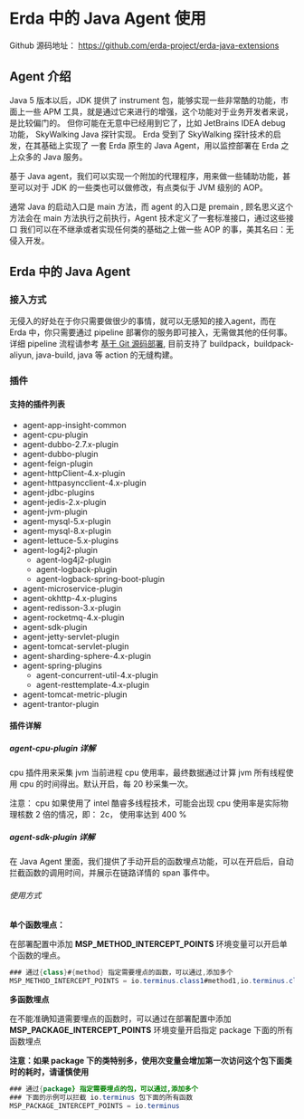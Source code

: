 # Erda 中的 Java Agent 使用

Github 源码地址： https://github.com/erda-project/erda-java-extensions

## Agent 介绍
Java 5 版本以后，JDK 提供了 instrument 包，能够实现一些非常酷的功能，市面上一些 APM 工具，就是通过它来进行的增强，这个功能对于业务开发者来说，是比较偏门的。
但你可能在无意中已经用到它了，比如 JetBrains IDEA debug 功能， SkyWalking Java 探针实现。 Erda 受到了 SkyWalking 探针技术的启发，在其基础上实现了
一套 Erda 原生的 Java Agent，用以监控部署在 Erda 之上众多的 Java 服务。

基于 Java agent，我们可以实现一个附加的代理程序，用来做一些辅助功能，甚至可以对于 JDK 的一些类也可以做修改，有点类似于 JVM 级别的 AOP。

通常 Java 的启动入口是 main 方法，而 agent 的入口是 premain , 顾名思义这个方法会在 main 方法执行之前执行，Agent 技术定义了一套标准接口，通过这些接口
我们可以在不继承或者实现任何类的基础之上做一些 AOP 的事，美其名曰：无侵入开发。

## Erda 中的 Java Agent

### 接入方式
无侵入的好处在于你只需要做很少的事情，就可以无感知的接入agent，而在 Erda 中，你只需要通过 pipeline 部署你的服务即可接入，无需做其他的任何事。详细 pipeline 流程请参考 [基于 Git 源码部署](../../../dop/examples/deploy/deploy-from-git.md),
目前支持了 buildpack，buildpack-aliyun, java-build, java 等 action 的无缝构建。

### 插件

#### 支持的插件列表
- agent-app-insight-common
- agent-cpu-plugin
- agent-dubbo-2.7.x-plugin
- agent-dubbo-plugin
- agent-feign-plugin
- agent-httpClient-4.x-plugin
- agent-httpasyncclient-4.x-plugin
- agent-jdbc-plugins
- agent-jedis-2.x-plugin
- agent-jvm-plugin
- agent-mysql-5.x-plugin
- agent-mysql-8.x-plugin
- agent-lettuce-5.x-plugins
- agent-log4j2-plugin
  - agent-log4j2-plugin
  - agent-logback-plugin
  - agent-logback-spring-boot-plugin
- agent-microservice-plugin
- agent-okhttp-4.x-plugins
- agent-redisson-3.x-plugin
- agent-rocketmq-4.x-plugin
- agent-sdk-plugin
- agent-jetty-servlet-plugin
- agent-tomcat-servlet-plugin
- agent-sharding-sphere-4.x-plugin
- agent-spring-plugins
  - agent-concurrent-util-4.x-plugin
  - agent-resttemplate-4.x-plugin
- agent-tomcat-metric-plugin
- agent-trantor-plugin

#### 插件详解

##### agent-cpu-plugin 详解
cpu 插件用来采集 jvm 当前进程 cpu 使用率，最终数据通过计算 jvm 所有线程使用 cpu 的时间得出。默认开启，每 20 秒采集一次。

注意： cpu 如果使用了 intel 酷睿多线程技术，可能会出现 cpu 使用率是实际物理核数 2 倍的情况，即： 2c， 使用率达到 400 %


##### agent-sdk-plugin 详解
在 Java Agent 里面，我们提供了手动开启的函数埋点功能，可以在开启后，自动拦截函数的调用时间，并展示在链路详情的 span 事件中。

###### 使用方式

**单个函数埋点：**

在部署配置中添加 **MSP_METHOD_INTERCEPT_POINTS** 环境变量可以开启单个函数的埋点。
```java
### 通过{class}#{method} 指定需要埋点的函数，可以通过,添加多个
MSP_METHOD_INTERCEPT_POINTS = io.terminus.class1#method1,io.terminus.class2#method2
```

**多函数埋点**

在不能准确知道需要埋点的函数时，可以通过在部署配置中添加 **MSP_PACKAGE_INTERCEPT_POINTS** 环境变量开启指定 package 下面的所有函数埋点

**注意：如果 package 下的类特别多，使用次变量会增加第一次访问这个包下面类时的耗时，请谨慎使用**

```java
### 通过{package} 指定需要埋点的包，可以通过,添加多个
### 下面的示例可以拦截 io.terminus 包下面的所有函数
MSP_PACKAGE_INTERCEPT_POINTS = io.terminus
```
